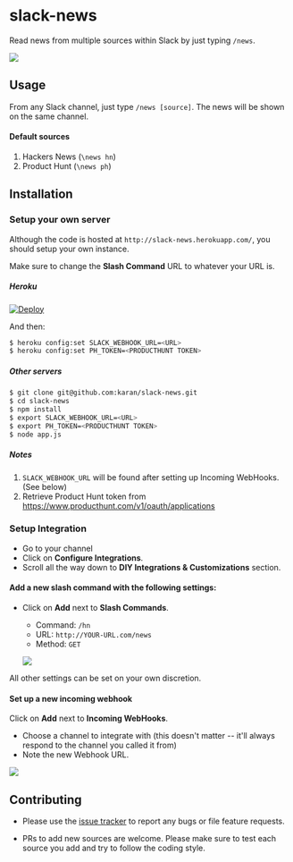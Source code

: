 slack-news
========

Read news from multiple sources within Slack by just typing `/news`.

![](http://i.imgur.com/kpdF7SR.gif)

## Usage

From any Slack channel, just type `/news [source]`. The news will be shown on the same channel.


#### Default sources

1. Hackers News (`\news hn`)
2. Product Hunt (`\news ph`)

## Installation

### Setup your own server

Although the code is hosted at `http://slack-news.herokuapp.com/`, you should setup your own instance.

Make sure to change the **Slash Command** URL to whatever your URL is.

##### Heroku

[![Deploy](https://www.herokucdn.com/deploy/button.png)](https://heroku.com/deploy?template=https://github.com/karan/slack-news/tree/master)

And then:

```bash
$ heroku config:set SLACK_WEBHOOK_URL=<URL>
$ heroku config:set PH_TOKEN=<PRODUCTHUNT TOKEN>
```

##### Other servers

```bash
$ git clone git@github.com:karan/slack-news.git
$ cd slack-news
$ npm install
$ export SLACK_WEBHOOK_URL=<URL>
$ export PH_TOKEN=<PRODUCTHUNT TOKEN>
$ node app.js
```

##### Notes

1. `SLACK_WEBHOOK_URL` will be found after setting up Incoming WebHooks. (See below)
2. Retrieve Product Hunt token from https://www.producthunt.com/v1/oauth/applications

### Setup Integration

- Go to your channel
- Click on **Configure Integrations**.
- Scroll all the way down to **DIY Integrations & Customizations** section.

#### Add a new slash command with the following settings:

- Click on **Add** next to **Slash Commands**.

  - Command: `/hn`
  - URL: `http://YOUR-URL.com/news`
  - Method: `GET`

  ![](http://i.imgur.com/vNL3MCk.png)

All other settings can be set on your own discretion.

#### Set up a new incoming webhook

Click on **Add** next to **Incoming WebHooks**.

  - Choose a channel to integrate with (this doesn't matter -- it'll always respond to the channel you called it from)
  - Note the new Webhook URL.

  ![](http://i.imgur.com/JRJ92xj.png)

## Contributing

- Please use the [issue tracker]() to report any bugs or file feature requests.

- PRs to add new sources are welcome. Please make sure to test each source you add and try to follow the coding style.

